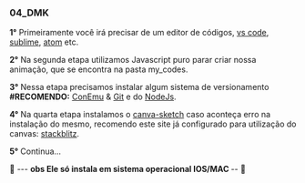 ### 04_DMK

<strong>1°</strong> Primeiramente você irá precisar de um editor de códigos, [vs code](https://code.visualstudio.com/?msclkid=9be5b0a2c0d911eca3cd02251966e0e3), [sublime](https://www.sublimetext.com/3?msclkid=7fe4ebd6c0d911ec9780152f0fffcb2f), [atom](https://atom.io/?msclkid=13cea00cc0da11ec9d9d4048e900ae3a) etc. <p>
<strong>2°</strong> Na segunda etapa utilizamos Javascript puro parar criar nossa animação, que se encontra na pasta my_codes.<p>
<strong>3°</strong> Nessa etapa precisamos instalar algum sistema de versionamento <strong>#RECOMENDO:</strong> [ConEmu](https://nodejs.org/en/) & [Git](https://git-scm.com/downloads) e do [NodeJs](https://nodejs.org/en/). <p>
<strong>4°</strong> Na quarta etapa instalamos o [canva-sketch](https://github.com/mattdesl/canvas-sketch) caso aconteça erro na instalação do mesmo, recomendo este site já configurado para utilização do canvas: [stackblitz](https://stackblitz.com/edit/js-pqhnob).<p> <strong>5°</strong> Continua... <br>

  🚩 ---  <strong> obs Ele só instala em sistema operacional IOS/MAC </strong> -- 🚩
  
